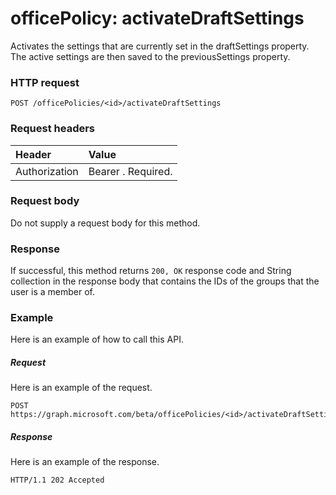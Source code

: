 # officePolicy: activateDraftSettings
Activates the settings that are currently set in the draftSettings property.  The active settings are then saved to the previousSettings property.

### HTTP request
<!-- { "blockType": "ignored" } -->
```http
POST /officePolicies/<id>/activateDraftSettings
```
### Request headers
| Header       | Value |
|:---------------|:--------|
| Authorization  | Bearer <token>. Required.  |

### Request body
Do not supply a request body for this method.

### Response
If successful, this method returns `200, OK` response code and String collection in the response body that contains the IDs of the groups that the user is a member of.

### Example
Here is an example of how to call this API.
##### Request
Here is an example of the request.
<!-- {
  "blockType": "request",
  "name": "officepolicy_activatedraftsettings"
}-->
```http
POST https://graph.microsoft.com/beta/officePolicies/<id>/activateDraftSettings
```

##### Response

Here is an example of the response.
<!-- {
  "blockType": "response",
  "truncated": true
} -->
```http
HTTP/1.1 202 Accepted
```

<!-- uuid: 8fcb5dbc-d5aa-4681-8e31-b001d5168d79
2015-10-25 14:57:30 UTC -->
<!-- {
  "type": "#page.annotation",
  "description": "officePolicy: activateDraftSettings",
  "keywords": "",
  "section": "documentation",
  "tocPath": ""
}-->
